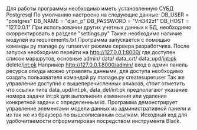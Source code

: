 Для работы программы необходимо иметь установленную СУБД Postgresql По умолчанию настроено на следующие данные: DB_USER = "postgres" DB_NAME = "djan_p" DB_PASSWORD = "Vrt342zf" DB_HOST = "127.0.0.1" При использовании других учетных данных к БД, необходимо скорректировать в разделе "settings.py" Также необходимо наличие модулей из requirements.txt Программа запускается с помощью команды py  manage.py runserver  режиме сервера разработчика. После запуска необходимо перейти на http://127.0.0.1:8000/ где доступен список  маршрутов, 
основные admin/
data/
data_crt/
data_upd/<int:pk>
delete/<int:pk>
Например http://127.0.0.1:8000/admin/ вход в админ панель ресурса откуда можно управлять данными, для доступа необходимо создать пользователя командой   py  manage.py createsuperuser
Так же управление доступно с вышеперечисленных алиасов, стоит отметить что ссылки типа data_upd/int:pk, data_del/int:pk предполагают указание номера задачи int:pk для выполнения изменения или удаления конкретной задачи с определенным id.
Программа демонстрирует управление элементами модели данных из административной панели и из так же из браузера по вышеописанным ссылкам. Исходный код для удобочитаемости отформатирован посредством инструмента Black.
